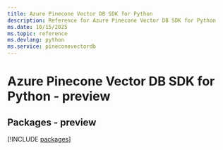 ```yaml
---
title: Azure Pinecone Vector DB SDK for Python
description: Reference for Azure Pinecone Vector DB SDK for Python
ms.date: 10/15/2025
ms.topic: reference
ms.devlang: python
ms.service: pineconevectordb
---
```

# Azure Pinecone Vector DB SDK for Python - preview
## Packages - preview
[!INCLUDE [packages](pinecone-vector-db-index.md)]